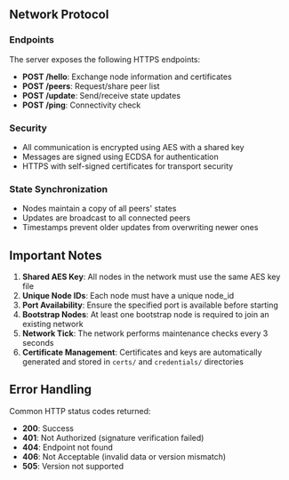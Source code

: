 ## Network Protocol

### Endpoints
The server exposes the following HTTPS endpoints:

- **POST /hello**: Exchange node information and certificates
- **POST /peers**: Request/share peer list
- **POST /update**: Send/receive state updates
- **POST /ping**: Connectivity check

### Security
- All communication is encrypted using AES with a shared key
- Messages are signed using ECDSA for authentication
- HTTPS with self-signed certificates for transport security

### State Synchronization
- Nodes maintain a copy of all peers' states
- Updates are broadcast to all connected peers
- Timestamps prevent older updates from overwriting newer ones

## Important Notes

1. **Shared AES Key**: All nodes in the network must use the same AES key file
2. **Unique Node IDs**: Each node must have a unique node_id
3. **Port Availability**: Ensure the specified port is available before starting
4. **Bootstrap Nodes**: At least one bootstrap node is required to join an existing network
5. **Network Tick**: The network performs maintenance checks every 3 seconds
6. **Certificate Management**: Certificates and keys are automatically generated and stored in `certs/` and `credentials/` directories

## Error Handling

Common HTTP status codes returned:
- **200**: Success
- **401**: Not Authorized (signature verification failed)
- **404**: Endpoint not found
- **406**: Not Acceptable (invalid data or version mismatch)
- **505**: Version not supported
